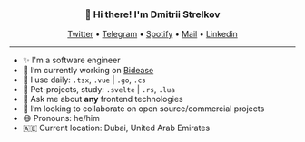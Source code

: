<h3 align="center">👋 Hi there! I'm Dmitrii Strelkov</h3>
<p align="center">
  <a href="https://twitter.com/stkdmitry">Twitter</a> •
  <a href="https://stkdm.t.me">Telegram</a> •
  <a href="https://open.spotify.com/user/7x1liv2qnp9pcjfx6q8pwwzei?si=27529028b4a2475c">Spotify</a>  •
  <a href="mailto:stkdmitry@gmail.cm">Mail</a>  •
  <a href="https://www.linkedin.com/in/d-strelkov/">Linkedin</a>
</p>

---

- ✨ I'm a software engineer
- 🔭 I’m currently working on [Bidease](https://bidease.com/)
- 🔨 I use daily: `.tsx`, `.vue` | `.go`, `.cs`
- 🌱 Pet-projects, study: `.svelte` | `.rs`, `.lua`
- 💬 Ask me about **any** frontend technologies
- 👯 I’m looking to collaborate on open source/commercial projects
- 😄 Pronouns: he/him
- 🇦🇪 Current location: Dubai, United Arab Emirates
